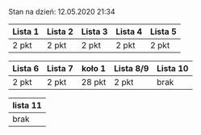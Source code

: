 Stan na dzień: 12.05.2020 21:34

| Lista 1 | Lista 2 | Lista 3 | Lista 4 | Lista 5 |
|---|---|---|---|---|
| 2 pkt | 2 pkt | 2 pkt | 2 pkt | 2 pkt |

| Lista 6 | Lista 7 | koło 1 | Lista 8/9 | Lista 10 |
|---|---|---|---|---|
| 2 pkt |2 pkt | 28 pkt | 2 pkt | brak |

| lista 11|
|---|
| brak |
